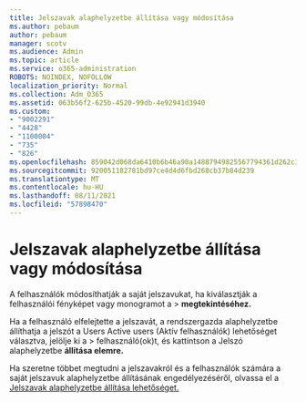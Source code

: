 ```yaml
---
title: Jelszavak alaphelyzetbe állítása vagy módosítása
ms.author: pebaum
author: pebaum
manager: scotv
ms.audience: Admin
ms.topic: article
ms.service: o365-administration
ROBOTS: NOINDEX, NOFOLLOW
localization_priority: Normal
ms.collection: Adm_O365
ms.assetid: 063b56f2-625b-4520-99db-4e92941d3940
ms.custom:
- "9002291"
- "4428"
- "1100004"
- "735"
- "826"
ms.openlocfilehash: 859042d068da6410b6b46a90a14887949825567794361d262c190149530d708b
ms.sourcegitcommit: 920051182781bd97ce4d4d6fbd268cb37b84d239
ms.translationtype: MT
ms.contentlocale: hu-HU
ms.lasthandoff: 08/11/2021
ms.locfileid: "57898470"
---
```

# <a name="reset-or-change-passwords"></a>Jelszavak alaphelyzetbe állítása vagy módosítása

A felhasználók módosíthatják a saját jelszavukat, ha kiválasztják a felhasználói fényképet vagy monogramot a > **megtekintéséhez.**
  
Ha a felhasználó elfelejtette a jelszavát, a rendszergazda alaphelyzetbe állíthatja a jelszót a Users Active users (Aktív felhasználók) lehetőséget választva, jelölje ki a  >  [](https://portal.office.com/adminportal/home#/users)felhasználó(ok)t, és kattintson a Jelszó alaphelyzetbe **állítása elemre.**
  
Ha szeretne többet megtudni a jelszavakról és a felhasználók számára a saját jelszavuk alaphelyzetbe állításának engedélyezéséről, olvassa el a [Jelszavak alaphelyzetbe állítása lehetőséget.](https://docs.microsoft.com/microsoft-365/admin/add-users/reset-passwords)
